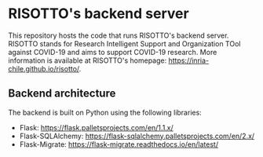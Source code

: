 # RISOTTO's backend server

This repository hosts the code that runs RISOTTO's backend server.
RISOTTO stands for Research Intelligent Support and Organization TOol against COVID-19 and aims to support COVID-19 research.
More information is available at RISOTTO's homepage: https://inria-chile.github.io/risotto/.

## Backend architecture

The backend is built on Python using the following libraries:

- Flask: https://flask.palletsprojects.com/en/1.1.x/
- Flask-SQLAlchemy: https://flask-sqlalchemy.palletsprojects.com/en/2.x/
- Flask-Migrate: https://flask-migrate.readthedocs.io/en/latest/
